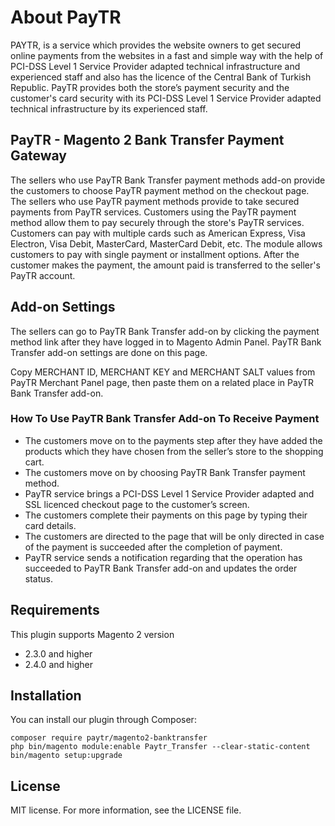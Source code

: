 # About PayTR
PAYTR, is a service which provides the website owners to get secured online payments from the websites in a fast and simple way with the help of PCI-DSS Level 1 Service Provider adapted technical infrastructure and experienced staff and also has the licence of the Central Bank of Turkish Republic. PayTR provides both the store’s payment security and the customer's card security with its PCI-DSS Level 1 Service Provider adapted technical infrastructure by its experienced staff.

## PayTR - Magento 2 Bank Transfer Payment Gateway
The sellers who use PayTR Bank Transfer payment methods add-on provide the customers to choose PayTR payment method on the checkout page. The sellers who use PayTR payment methods provide to take secured payments from PayTR services. Customers using the PayTR payment method allow them to pay securely through the store's PayTR services. Customers can pay with multiple cards such as American Express, Visa Electron, Visa Debit, MasterCard, MasterCard Debit, etc. The module allows customers to pay with single payment or installment options. After the customer makes the payment, the amount paid is transferred to the seller's PayTR account.

## Add-on Settings
The sellers can go to PayTR Bank Transfer add-on by clicking the payment method link after they have logged in to Magento Admin Panel. PayTR Bank Transfer add-on settings are done on this page.

Copy MERCHANT ID, MERCHANT KEY and MERCHANT SALT values from PayTR Merchant Panel page, then paste them on a related place in PayTR Bank Transfer add-on.

### How To Use PayTR Bank Transfer Add-on To Receive Payment ###
* The customers move on to the payments step after they have added the products which they have chosen from the seller’s store to the shopping cart.
* The customers move on by choosing PayTR Bank Transfer payment method.
* PayTR service brings a PCI-DSS Level 1 Service Provider adapted and SSL licenced checkout page to the customer’s screen.
* The customers complete their payments on this page by typing their card details.
* The customers are directed to the page that will be only directed in case of the payment is succeeded after the completion of payment.
* PayTR service sends a notification regarding that the operation has succeeded to PayTR Bank Transfer add-on and updates the order status.

## Requirements
This plugin supports Magento 2 version 
* 2.3.0 and higher
* 2.4.0 and higher

## Installation
You can install our plugin through Composer:
```
composer require paytr/magento2-banktransfer
php bin/magento module:enable Paytr_Transfer --clear-static-content
bin/magento setup:upgrade
```

## License
MIT license. For more information, see the LICENSE file.
